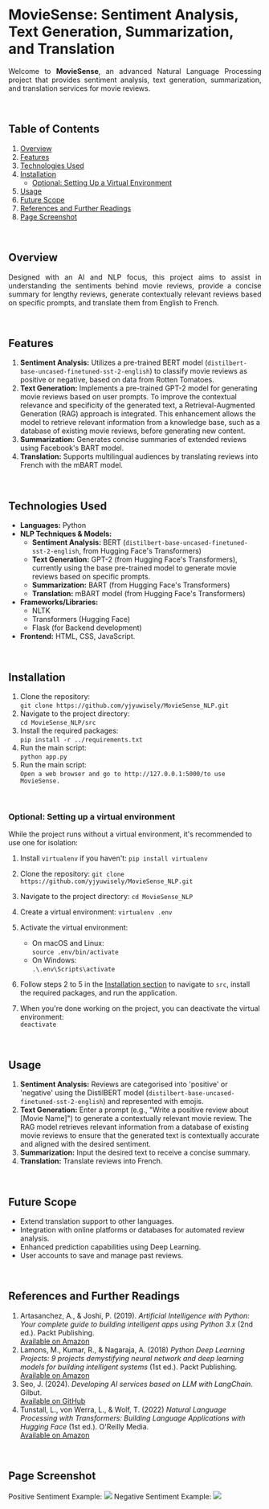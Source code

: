 <h1>MovieSense: Sentiment Analysis, Text Generation, Summarization, and Translation</h1>
<p align="justify">Welcome to <b>MovieSense</b>, an advanced Natural Language Processing project that provides sentiment analysis, text generation, summarization, and translation services for movie reviews.<p align="justify">
<br>
  
## Table of Contents

1. [Overview](#overview)
2. [Features](#features)
3. [Technologies Used](#technologies-used)
4. [Installation](#installation)
   - [Optional: Setting Up a Virtual Environment](#optional-setting-up-a-virtual-environment)
5. [Usage](#usage)
6. [Future Scope](#future-scope)
7. [References and Further Readings](#references-and-further-readings)
8. [Page Screenshot](#page-screenshot)
<br>

## Overview
<p align="justify">
Designed with an AI and NLP focus, this project aims to assist in understanding the sentiments behind movie reviews, provide a concise summary for lengthy reviews, generate contextually relevant reviews based on specific prompts, and translate them from English to French.</p>
<br>

## Features
1. <b>Sentiment Analysis:</b> Utilizes a pre-trained BERT model (`distilbert-base-uncased-finetuned-sst-2-english`) 
to classify movie reviews as positive or negative, based on data from Rotten Tomatoes.<br>
2. <b>Text Generation:</b> Implements a pre-trained GPT-2 model for generating movie reviews based on user prompts. 
To improve the contextual relevance and specificity of the generated text, 
a Retrieval-Augmented Generation (RAG) approach is integrated. 
This enhancement allows the model to retrieve relevant information from a knowledge base, 
such as a database of existing movie reviews, before generating new content.
3. <b>Summarization:</b> Generates concise summaries of extended reviews using Facebook's BART model.<br>
4. <b>Translation:</b> Supports multilingual audiences by translating reviews into French with the mBART model.<br>
<br>
  
## Technologies Used

- **Languages:** Python
- **NLP Techniques & Models:**
  - **Sentiment Analysis:** BERT (`distilbert-base-uncased-finetuned-sst-2-english`, from Hugging Face's Transformers)
  - **Text Generation:** GPT-2 (from Hugging Face's Transformers), currently using the base pre-trained model to generate movie reviews based on specific prompts. 
  - **Summarization:** BART (from Hugging Face's Transformers)
  - **Translation:** mBART model (from Hugging Face's Transformers)
- **Frameworks/Libraries:**
  - NLTK
  - Transformers (Hugging Face)
  - Flask (for Backend development)
- **Frontend:** HTML, CSS, JavaScript.
<br>

## Installation
  
1. Clone the repository: <br>
  `git clone https://github.com/yjyuwisely/MovieSense_NLP.git`<br>
2. Navigate to the project directory: <br>
  `cd MovieSense_NLP/src`<br>
3. Install the required packages: <br>
  `pip install -r ../requirements.txt`<br>
4. Run the main script: <br>
  `python app.py`<br>
5. Run the main script: <br>
  `Open a web browser and go to http://127.0.0.1:5000/to use MovieSense.`<br>
</p>
<br>

### Optional: Setting up a virtual environment

While the project runs without a virtual environment, it's recommended to use one for isolation:

1. Install `virtualenv` if you haven't: 
   `pip install virtualenv`
2. Clone the repository:
   `git clone https://github.com/yjyuwisely/MovieSense_NLP.git`
3. Navigate to the project directory:
   `cd MovieSense_NLP`
4. Create a virtual environment:
   `virtualenv .env`
5. Activate the virtual environment:
   - On macOS and Linux:  
     `source .env/bin/activate`
   - On Windows:  
     `.\.env\Scripts\activate`

6. Follow steps 2 to 5 in the [Installation section](#installation) to navigate to `src`, install the required packages, and run the application.

7. When you're done working on the project, you can deactivate the virtual environment:  
   `deactivate`
<br>


## Usage
1. <b>Sentiment Analysis:</b> Reviews are categorised into 'positive' or 'negative' using the DistilBERT model (`distilbert-base-uncased-finetuned-sst-2-english`) and represented with emojis.<br>
2. <b>Text Generation:</b> Enter a prompt (e.g., "Write a positive review about [Movie Name]") to generate a contextually relevant movie review. 
The RAG model retrieves relevant information from a database of existing movie reviews to ensure that the generated text is contextually accurate and aligned with the desired sentiment.
3. <b>Summarization:</b> Input the desired text to receive a concise summary.<br>
4. <b>Translation:</b> Translate reviews into French.<br>
<br>

## Future Scope
- Extend translation support to other languages.
- Integration with online platforms or databases for automated review analysis.
- Enhanced prediction capabilities using Deep Learning.
- User accounts to save and manage past reviews.
<br>

## References and Further Readings
1. Artasanchez, A., & Joshi, P. (2019). *Artificial Intelligence with Python: Your complete guide to building intelligent apps using Python 3.x* (2nd ed.). Packt Publishing.<br>
[Available on Amazon](https://www.amazon.com/Artificial-Intelligence-Python-complete-intelligent/dp/183921953X)<br>
2. Lamons, M., Kumar, R., & Nagaraja, A. (2018) *Python Deep Learning Projects: 9 projects demystifying neural network and deep learning models for building intelligent systems* (1st ed.). Packt Publishing.<br>
[Available on Amazon](https://www.amazon.com/Python-Deep-Learning-Projects-demystifying/dp/1788997093)<br>
3. Seo, J. (2024). *Developing AI services based on LLM with LangChain*. Gilbut.<br>
[Available on GitHub](https://github.com/gilbutITbook/080413)<br>
4. Tunstall, L., von Werra, L., & Wolf, T. (2022) *Natural Language Processing with Transformers: Building Language Applications with Hugging Face* (1st ed.). O'Reilly Media.<br>
[Available on Amazon](https://www.amazon.com/Natural-Language-Processing-Transformers-Applications/dp/1098103246)<br>
<br>

## Page Screenshot
Positive Sentiment Example:
<img src="https://img1.daumcdn.net/thumb/R1280x0/?scode=mtistory2&fname=https%3A%2F%2Fblog.kakaocdn.net%2Fdn%2Fb5udNA%2Fbtsxp3doUAk%2FU38yky0rcDo3KPc6yCGtLk%2Fimg.png">
Negative Sentiment Example:
<img src="https://img1.daumcdn.net/thumb/R1280x0/?scode=mtistory2&fname=https%3A%2F%2Fblog.kakaocdn.net%2Fdn%2FCpxxG%2FbtsxvIFFLyI%2FRthmnpzRTiaanXaDxgCEjK%2Fimg.png">